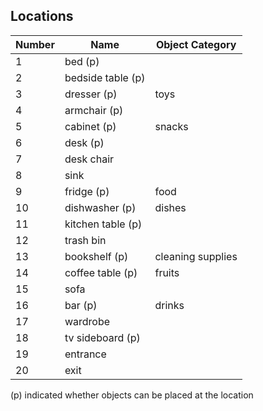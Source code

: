 ## Locations
| Number | Name  | Object Category
| ------------ | ----------- | ----------- |
| 1 | bed (p) |
| 2 | bedside table (p) |
| 3 | dresser (p) | toys |
| 4 | armchair (p) |
| 5 | cabinet (p) | snacks |
| 6 | desk (p) |  |
| 7 | desk chair | |
| 8 | sink |
| 9 | fridge (p) | food |
| 10 | dishwasher (p) | dishes |
| 11 | kitchen table (p) |
| 12 | trash bin |
| 13 | bookshelf (p) | cleaning supplies |
| 14 | coffee table (p) | fruits |
| 15 | sofa |
| 16 | bar (p) | drinks |
| 17 | wardrobe |
| 18 | tv sideboard (p) | |
| 19 | entrance |
| 20 | exit |

(p) indicated whether objects can be placed at the location
